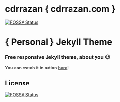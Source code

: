 # cdrrazan { cdrrazan.com } 
[![FOSSA Status](https://app.fossa.io/api/projects/git%2Bgithub.com%2Fcdrrazan%2Fcdrrazan.github.io.svg?type=shield)](https://app.fossa.io/projects/git%2Bgithub.com%2Fcdrrazan%2Fcdrrazan.github.io?ref=badge_shield)


# { Personal } Jekyll Theme

### Free responsive Jekyll theme, about you :wink:

You can watch it in action [here](https://cdrrazan.com/)!


## License
[![FOSSA Status](https://app.fossa.io/api/projects/git%2Bgithub.com%2Fcdrrazan%2Fcdrrazan.github.io.svg?type=large)](https://app.fossa.io/projects/git%2Bgithub.com%2Fcdrrazan%2Fcdrrazan.github.io?ref=badge_large)